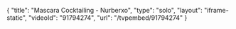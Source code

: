 {
    "title": "Mascara Cocktailing - Nurberxo",
    "type": "solo",
    "layout": "iframe-static",
    "videoId": "91794274",
    "url": "\/tvpembed\/91794274"
}